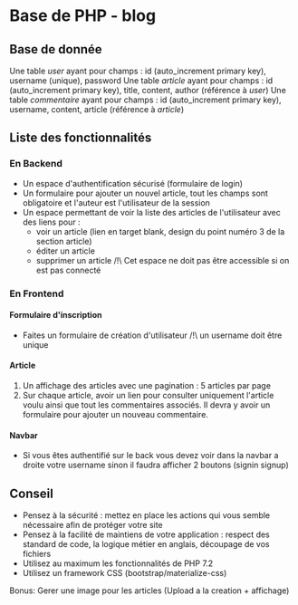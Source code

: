 # Base de PHP - blog

## Base de donnée
Une table *user* ayant pour champs : id (auto_increment primary key), username (unique), password
Une table *article* ayant pour champs : id (auto_increment primary key), title, content, author (référence à *user*)
Une table *commentaire* ayant pour champs : id (auto_increment primary key), username, content, article (référence à *article*)

## Liste des fonctionnalités
### En Backend

* Un espace d'authentification sécurisé (formulaire de login)
* Un formulaire pour ajouter un nouvel article, tout les champs sont obligatoire et l'auteur est l'utilisateur de la session
* Un espace permettant de voir la liste des articles de l'utilisateur avec des liens pour :
    * voir un article (lien en target blank, design du point numéro 3 de la section article)
    * éditer un article
    * supprimer un article
/!\ Cet espace ne doit pas être accessible si on est pas connecté

### En Frontend
#### Formulaire d'inscription
* Faites un formulaire de création d'utilisateur /!\ un username doit être unique
#### Article
1. Un affichage des articles avec une pagination : 5 articles par page
2. Sur chaque article, avoir un lien pour consulter uniquement l'article voulu ainsi que tout les commentaires associés. Il devra y avoir un formulaire pour ajouter un nouveau commentaire.
#### Navbar
* Si vous êtes authentifié sur le back vous devez voir dans la navbar a droite votre username sinon il faudra afficher 2 boutons (signin signup)

## Conseil
* Pensez à la sécurité : mettez en place les actions qui vous semble nécessaire afin de protéger votre site
* Pensez à la facilité de maintiens de votre application : respect des standard de code, la logique métier en anglais, découpage de vos fichiers
* Utilisez au maximum les fonctionnalités de PHP 7.2
* Utilisez un framework CSS (bootstrap/materialize-css)

Bonus: Gerer une image pour les articles (Upload a la creation + affichage)
